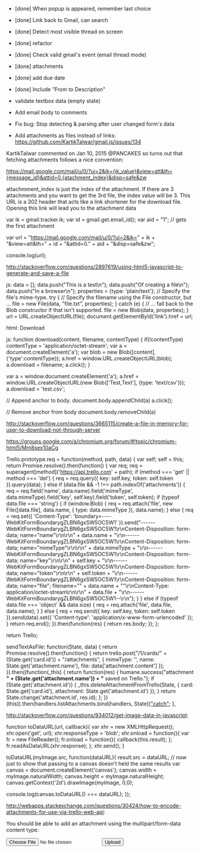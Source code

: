 - [done] When popup is appeared, remember last choice
- [done] Link back to Gmail, can search
- [done] Detect most visible thread on screen
- [done] refactor
- [done] Check valid gmail's event (email thread mode)
- [done] attachments
- [done] add due date
- [done] Include "From <email> to Description"
- validate textbox data (empty state)
- Add email body to comments
- Fix bug: Stop detecting & parsing after user changed form's data

- Add attachments as files instead of links: https://github.com/KartikTalwar/gmail.js/issues/134
 
KartikTalwar commented on Jan 10, 2015
@PANCAKES so turns out that fetching attachments follows a nice convention:

https://mail.google.com/mail/u/0/?ui=2&ik={ik_value}&view=att&th={message_id}&attid=0.{atachment_index}&disp=safe&zw

attachmment_index is just the index of the attachment. If there are 3 attachments and you want to get the 3rd file, the index value will be 3. This URL is a 302 header that acts like a link shortener for the download file. Opening this link will lead you to the attachment data

var ik = gmail.tracker.ik;
var id = gmail.get.email_id();
var aid = "1"; // gets the first attachment

var url = "https://mail.google.com/mail/u/0/?ui=2&ik=" + ik + "&view=att&th=" + id + "&attid=0." + aid + "&disp=safe&zw";

console.log(url);

http://stackoverflow.com/questions/2897619/using-html5-javascript-to-generate-and-save-a-file

js:
data = [];
data.push("This is a test\n");
data.push("Of creating a file\n");
data.push("In a browser\n");
properties = {type: 'plain/text'}; // Specify the file's mime-type.
try {
  // Specify the filename using the File constructor, but ...
  file = new File(data, "file.txt", properties);
} catch (e) {
  // ... fall back to the Blob constructor if that isn't supported.
  file = new Blob(data, properties);
}
url = URL.createObjectURL(file);
document.getElementById('link').href = url;

html:
<a id="link" target="_blank" download="file.txt">Download</a>

js:
function download(content, filename, contentType)
{
    if(!contentType) contentType = 'application/octet-stream';
        var a = document.createElement('a');
        var blob = new Blob([content], {'type':contentType});
        a.href = window.URL.createObjectURL(blob);
        a.download = filename;
        a.click();
}

var a = window.document.createElement('a');
a.href = window.URL.createObjectURL(new Blob(['Test,Text'], {type: 'text/csv'}));
a.download = 'test.csv';

// Append anchor to body.
document.body.appendChild(a)
a.click();

// Remove anchor from body
document.body.removeChild(a)

http://stackoverflow.com/questions/3665115/create-a-file-in-memory-for-user-to-download-not-through-server

https://groups.google.com/a/chromium.org/forum/#!topic/chromium-html5/Mm8sex10aCg

Trello.prototype.req = function(method, path, data) {
    var self;
    self = this;
    return Promise.resolve().then(function() {
      var req;
      req = superagent[method]('https://api.trello.com' + path);
      if (method === 'get' || method === 'del') {
        req = req.query({
          key: self.key,
          token: self.token
        }).query(data);
      } else if (data.file && -1 !== path.indexOf('attachments')) {
        req = req.field('name', data.name).field('mimeType', data.mimeType).field('key', self.key).field('token', self.token);
        if (typeof data.file === 'string') {
          if (window.Blob) {
            req = req.attach('file', new File([data.file], data.name, {
              type: data.mimeType
            }), data.name);
          } else {
            req = req.set({
              'Content-Type': 'boundary=----WebKitFormBoundarygZLBN6gxSW5OC5W1'
            }).send("------WebKitFormBoundarygZLBN6gxSW5OC5W1\r\nContent-Disposition: form-data; name=\"name\"\r\n\r\n" + data.name + "\r\n------WebKitFormBoundarygZLBN6gxSW5OC5W1\r\nContent-Disposition: form-data; name=\"mimeType\"\r\n\r\n" + data.mimeType + "\r\n------WebKitFormBoundarygZLBN6gxSW5OC5W1\r\nContent-Disposition: form-data; name=\"key\"\r\n\r\n" + self.key + "\r\n------WebKitFormBoundarygZLBN6gxSW5OC5W1\r\nContent-Disposition: form-data; name=\"token\"\r\n\r\n" + self.token + "\r\n------WebKitFormBoundarygZLBN6gxSW5OC5W1\r\nContent-Disposition: form-data; name=\"file\"; filename=\"" + data.name + "\"\r\nContent-Type: application/octet-stream\r\n\r\n" + data.file + "\r\n------WebKitFormBoundarygZLBN6gxSW5OC5W1--\r\n");
          }
        } else if (typeof data.file === 'object' && data.size) {
          req = req.attach('file', data.file, data.name);
        }
      } else {
        req = req.send({
          key: self.key,
          token: self.token
        }).send(data).set({
          'Content-type': 'application/x-www-form-urlencoded'
        });
      }
      return req.end();
    }).then(function(res) {
      return res.body;
    });
  };

  return Trello;

sendTextAsFile: function(State, data) {
    return Promise.resolve().then(function() {
      return trello.post("/1/cards/" + (State.get('card.id')) + "/attachments", {
        mimeType: '',
        name: State.get('attachment.name'),
        file: data['attachment.content']
      });
    }).then((function(_this) {
      return function(res) {
        humane.success("attachment <b>" + (State.get('attachment.name')) + "</b> saved on Trello.");
        if (State.get('attachment.id')) {
          _this.deleteAttachmentFromTrello(State, {
            card: State.get('card.id'),
            attachment: State.get('attachment.id')
          });
        }
        return State.change('attachment.id', res.id);
      };
    })(this)).then(handlers.listAttachments.bind(handlers, State))["catch"](console.log.bind(console));
  },


http://stackoverflow.com/questions/934012/get-image-data-in-javascript:

function toDataURL(url, callback){
var xhr = new XMLHttpRequest();
xhr.open('get', url);
xhr.responseType = 'blob';
xhr.onload = function(){
  var fr = new FileReader();
  fr.onload = function(){
    callback(this.result);
    };
  fr.readAsDataURL(xhr.response);
  };
xhr.send();
}

toDataURL(myImage.src, function(dataURL){
  result.src = dataURL;
  // now just to show that passing to a canvas doesn't held the same results
  var canvas = document.createElement('canvas');
  canvas.width = myImage.naturalWidth;
  canvas.height = myImage.naturalHeight;
  canvas.getContext('2d').drawImage(myImage, 0,0);

  console.log(canvas.toDataURL() === dataURL);
  });


http://webapps.stackexchange.com/questions/30424/how-to-encode-attachments-for-use-via-trello-web-api:

You should be able to add an attachment using the multipart/form-data content type:

<form action="https://api.trello.com/1/cards/REPLACE_WITH_CARD_ID/attachments"
      method="POST" enctype="multipart/form-data">
   <input type="hidden" name="key" value="REPLACE_WITH_YOUR_KEY" />
   <input type="hidden" name="token" value="REPLACE_WITH_YOUR_WRITE_TOKEN" />
   <input type="file" name="file">
   <input type="submit" value="Upload">
</form>
